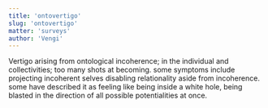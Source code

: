 ```yaml
---
title: 'ontovertigo'
slug: 'ontovertigo'
matter: 'surveys'
author: 'Vengi'
---
```


Vertigo arising from ontological incoherence; in the individual and collectivities; too many shots at becoming. some symptoms include projecting incoherent selves disabling relationality aside from incoherence. some have described it as feeling like being inside a white hole, being blasted in the direction of all possible potentialities at once.